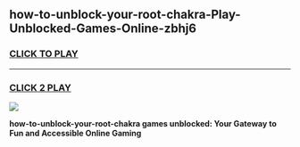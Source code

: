 
## how-to-unblock-your-root-chakra-Play-Unblocked-Games-Online-zbhj6
<h3>
<a href="https://premium76.site?title=how-to-unblock-your-root-chakra&ref=25A">CLICK TO PLAY</a></h3>
<hr>

<h3>
<a href="https://premium76.site?title=how-to-unblock-your-root-chakra&ref=25A">CLICK 2 PLAY</a>
  
</h3>

<a href="https://premium76.site?title=how-to-unblock-your-root-chakra&ref=25A"><img src="https://clearcache.store/games.png"></a>


**how-to-unblock-your-root-chakra games unblocked: Your Gateway to Fun and Accessible Online Gaming**
